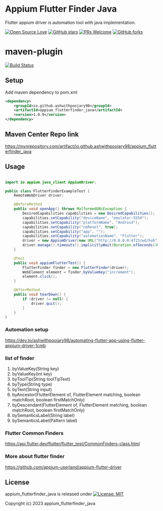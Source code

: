# Appium Flutter Finder Java
Flutter appium driver is automation tool with java implementation.

[![Open Source Love](https://badges.frapsoft.com/os/v1/open-source.svg?v=103)](https://github.com/ashwithpoojary98/javaflutterfinder)
[![GitHub stars](https://img.shields.io/github/stars/ashwithpoojary98/javaflutterfinder.svg?style=flat)](https://github.com/ashwithpoojary98/javaflutterfinder/stargazers)
[![PRs Welcome](https://img.shields.io/badge/PRs-Welcome-brightgreen.svg?style=flat )](https://github.com/ashwithpoojary98/javaflutterfinder/pulls)
[![GitHub forks](https://img.shields.io/github/forks/ashwithpoojary98/javaflutterfinder.svg?style=social&label=Fork)](https://github.com/ashwithpoojary98/javaflutterfinder/network)

# maven-plugin
[![Build Status](https://github.com/ashwithpoojary98/javaflutterfinder/actions/workflows/mavenbuild.yml/badge.svg)](https://github.com/ashwithpoojary98/javaflutterfinder/actions/workflows/mavenbuild.yml)
## Setup
Add maven dependency to pom.xml

```xml
<dependency>
    <groupId>io.github.ashwithpoojary98</groupId>
    <artifactId>appium_flutterfinder_java</artifactId>
    <version>1.0.9</version>
</dependency>
```

## Maven Center Repo link

https://mvnrepository.com/artifact/io.github.ashwithpoojary98/appium_flutterfinder_java
## Usage

```java

import io.appium.java_client.AppiumDriver;

public class FlutterFinderExampleTest {
    RemoteWebDriver driver;

    @BeforeMethod
    public void openApp() throws MalformedURLException {
        DesiredCapabilities capabilities = new DesiredCapabilities();
        capabilities.setCapability("deviceName", "emulator-5554");
        capabilities.setCapability("platformName", "Android");
        capabilities.setCapability("noReset", true);
        capabilities.setCapability("app", "");
        capabilities.setCapability("automationName", "Flutter");
        driver = new AppiumDriver(new URL("http://0.0.0.0:4723/wd/hub"), capabilities);
        driver.manage().timeouts().implicitlyWait(Duration.ofSeconds(30));
    }

    @Test
    public void appiumFlutterTest() {
        FlutterFinder finder = new FlutterFinder(driver);
        WebElement element = finder.byValueKey("increment");
        element.click();
    }

    @AfterMethod
    public void tearDown() {
        if (driver != null) {
            driver.quit();
        }
    }
}
```        
### Automation setup
https://dev.to/ashwithpoojary98/automating-flutter-app-using-flutter-appium-driver-1cmb

### list of finder
1. byValueKey(String key)
2. byValueKey(int key)
3. byToolTip(String toolTipText)
4. byType(String type)
5. byText(String input)
6. byAncestor(FlutterElement of, FlutterElement matching, boolean matchRoot, boolean firstMatchOnly)
7. byDescendant(FlutterElement of, FlutterElement matching, boolean matchRoot, boolean firstMatchOnly)
8. bySemanticsLabel(String label)
9. bySemanticsLabel(Pattern label)


### Flutter Common Finders
https://api.flutter.dev/flutter/flutter_test/CommonFinders-class.html

### More about flutter finder
https://github.com/appium-userland/appium-flutter-driver

## License

appium_flutterfinder_java is released under [![License: MIT](https://img.shields.io/badge/License-MIT-yellow.svg)](https://opensource.org/licenses/MIT)

Copyright (c) 2023 appium_flutterfinder_java